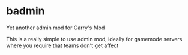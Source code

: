 # badmin
Yet another admin mod for Garry's Mod

This is a really simple to use admin mod, ideally for gamemode servers where you require that teams don't get affect
